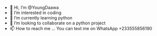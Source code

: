 - 👋 Hi, I’m @YoungDaawa
- 👀 I’m interested in coding 
- 🌱 I’m currently learning python
- 💞️ I’m looking to collaborate on a python project 
- 📫 How to reach me ...
You can text me on WhatsApp +233555856190
<!---
YoungDaawa/YoungDaawa is a ✨ special ✨ repository because its `README.md` (this file) appears on your GitHub profile.
You can click the Preview link to take a look at your changes.
--->
